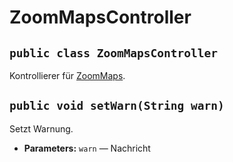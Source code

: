# ZoomMapsController


## `public class ZoomMapsController`

Kontrollierer für [ZoomMaps](ZoomMaps.md).

## `public void setWarn(String warn)`

Setzt Warnung.

 * **Parameters:** `warn` —  Nachricht
